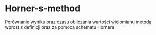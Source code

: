 # Horner-s-method
Porównanie wyniku oraz czasu obliczania wartości wielomianu metodą wprost z definicji oraz za pomocą schematu Hornera
